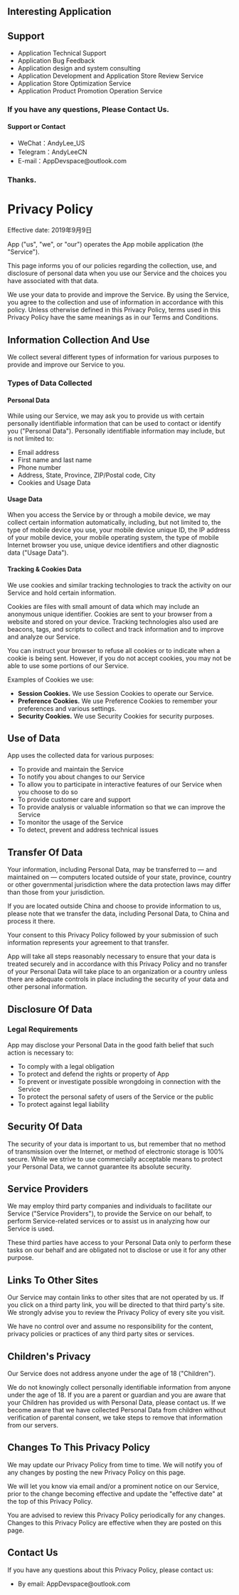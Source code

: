 ## Interesting Application

## Support

<ul>
    <li>Application Technical Support</li>
    <li>Application Bug Feedback</li>
    <li>Application design and system consulting</li>
    <li>Application Development and Application Store Review Service</li>
    <li>Application Store Optimization Service</li>
    <li>Application Product Promotion Operation Service</li>
</ul>

### If you have any questions, Please Contact Us.
#### Support or Contact

<ul>
    <li>WeChat：AndyLee_US</li>
    <li>Telegram：AndyLeeCN</li>
    <li>E-mail：AppDevspace@outlook.com</li>
</ul>

### Thanks.

<h1>Privacy Policy</h1> <p>Effective date: 2019年9月9日</p> <p>App ("us", "we", or "our") operates the App mobile application (the "Service").</p> <p>This page informs you of our policies regarding the collection, use, and disclosure of personal data when you use our Service and the choices you have associated with that data.</p> <p>We use your data to provide and improve the Service. By using the Service, you agree to the collection and use of information in accordance with this policy. Unless otherwise defined in this Privacy Policy, terms used in this Privacy Policy have the same meanings as in our Terms and Conditions.</p> <h2>Information Collection And Use</h2> <p>We collect several different types of information for various purposes to provide and improve our Service to you.</p> <h3>Types of Data Collected</h3> <h4>Personal Data</h4> <p>While using our Service, we may ask you to provide us with certain personally identifiable information that can be used to contact or identify you ("Personal Data"). Personally identifiable information may include, but is not limited to:</p> <ul>
<li>Email address</li><li>First name and last name</li><li>Phone number</li><li>Address, State, Province, ZIP/Postal code, City</li><li>Cookies and Usage Data</li>
</ul> <h4>Usage Data</h4> <p>When you access the Service by or through a mobile device, we may collect certain information automatically, including, but not limited to, the type of mobile device you use, your mobile device unique ID, the IP address of your mobile device, your mobile operating system, the type of mobile Internet browser you use, unique device identifiers and other diagnostic data ("Usage Data").</p> <h4>Tracking & Cookies Data</h4>
<p>We use cookies and similar tracking technologies to track the activity on our Service and hold certain information.</p>
<p>Cookies are files with small amount of data which may include an anonymous unique identifier. Cookies are sent to your browser from a website and stored on your device. Tracking technologies also used are beacons, tags, and scripts to collect and track information and to improve and analyze our Service.</p>
<p>You can instruct your browser to refuse all cookies or to indicate when a cookie is being sent. However, if you do not accept cookies, you may not be able to use some portions of our Service.</p>
<p>Examples of Cookies we use:</p>
<ul> <li><strong>Session Cookies.</strong> We use Session Cookies to operate our Service.</li> <li><strong>Preference Cookies.</strong> We use Preference Cookies to remember your preferences and various settings.</li> <li><strong>Security Cookies.</strong> We use Security Cookies for security purposes.</li>
</ul> <h2>Use of Data</h2> <p>App uses the collected data for various purposes:</p> <ul> <li>To provide and maintain the Service</li> <li>To notify you about changes to our Service</li> <li>To allow you to participate in interactive features of our Service when you choose to do so</li> <li>To provide customer care and support</li> <li>To provide analysis or valuable information so that we can improve the Service</li> <li>To monitor the usage of the Service</li> <li>To detect, prevent and address technical issues</li>
</ul> <h2>Transfer Of Data</h2>
<p>Your information, including Personal Data, may be transferred to — and maintained on — computers located outside of your state, province, country or other governmental jurisdiction where the data protection laws may differ than those from your jurisdiction.</p>
<p>If you are located outside China and choose to provide information to us, please note that we transfer the data, including Personal Data, to China and process it there.</p>
<p>Your consent to this Privacy Policy followed by your submission of such information represents your agreement to that transfer.</p>
<p>App will take all steps reasonably necessary to ensure that your data is treated securely and in accordance with this Privacy Policy and no transfer of your Personal Data will take place to an organization or a country unless there are adequate controls in place including the security of your data and other personal information.</p> <h2>Disclosure Of Data</h2> <h3>Legal Requirements</h3>
<p>App may disclose your Personal Data in the good faith belief that such action is necessary to:</p>
<ul> <li>To comply with a legal obligation</li> <li>To protect and defend the rights or property of App</li> <li>To prevent or investigate possible wrongdoing in connection with the Service</li> <li>To protect the personal safety of users of the Service or the public</li> <li>To protect against legal liability</li>
</ul> <h2>Security Of Data</h2>
<p>The security of your data is important to us, but remember that no method of transmission over the Internet, or method of electronic storage is 100% secure. While we strive to use commercially acceptable means to protect your Personal Data, we cannot guarantee its absolute security.</p> <h2>Service Providers</h2>
<p>We may employ third party companies and individuals to facilitate our Service ("Service Providers"), to provide the Service on our behalf, to perform Service-related services or to assist us in analyzing how our Service is used.</p>
<p>These third parties have access to your Personal Data only to perform these tasks on our behalf and are obligated not to disclose or use it for any other purpose.</p> <h2>Links To Other Sites</h2>
<p>Our Service may contain links to other sites that are not operated by us. If you click on a third party link, you will be directed to that third party's site. We strongly advise you to review the Privacy Policy of every site you visit.</p>
<p>We have no control over and assume no responsibility for the content, privacy policies or practices of any third party sites or services.</p> <h2>Children's Privacy</h2>
<p>Our Service does not address anyone under the age of 18 ("Children").</p>
<p>We do not knowingly collect personally identifiable information from anyone under the age of 18. If you are a parent or guardian and you are aware that your Children has provided us with Personal Data, please contact us. If we become aware that we have collected Personal Data from children without verification of parental consent, we take steps to remove that information from our servers.</p> <h2>Changes To This Privacy Policy</h2>
<p>We may update our Privacy Policy from time to time. We will notify you of any changes by posting the new Privacy Policy on this page.</p>
<p>We will let you know via email and/or a prominent notice on our Service, prior to the change becoming effective and update the "effective date" at the top of this Privacy Policy.</p>
<p>You are advised to review this Privacy Policy periodically for any changes. Changes to this Privacy Policy are effective when they are posted on this page.</p> <h2>Contact Us</h2>
<p>If you have any questions about this Privacy Policy, please contact us:</p>
<ul> <li>By email: AppDevspace@outlook.com</li> </ul>
